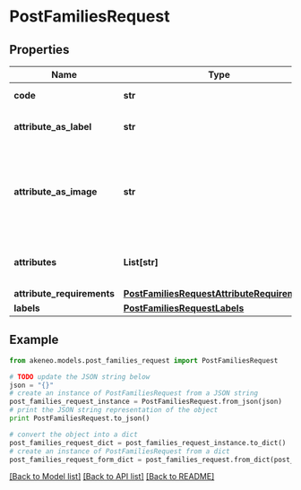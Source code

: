 # PostFamiliesRequest


## Properties
Name | Type | Description | Notes
------------ | ------------- | ------------- | -------------
**code** | **str** | Family code | 
**attribute_as_label** | **str** | Attribute code used as label | 
**attribute_as_image** | **str** | Attribute code used as the main picture in the user interface (only since v2.0) | [optional] [default to 'null']
**attributes** | **List[str]** | Attributes codes that compose the family | [optional] 
**attribute_requirements** | [**PostFamiliesRequestAttributeRequirements**](PostFamiliesRequestAttributeRequirements.md) |  | [optional] 
**labels** | [**PostFamiliesRequestLabels**](PostFamiliesRequestLabels.md) |  | [optional] 

## Example

```python
from akeneo.models.post_families_request import PostFamiliesRequest

# TODO update the JSON string below
json = "{}"
# create an instance of PostFamiliesRequest from a JSON string
post_families_request_instance = PostFamiliesRequest.from_json(json)
# print the JSON string representation of the object
print PostFamiliesRequest.to_json()

# convert the object into a dict
post_families_request_dict = post_families_request_instance.to_dict()
# create an instance of PostFamiliesRequest from a dict
post_families_request_form_dict = post_families_request.from_dict(post_families_request_dict)
```
[[Back to Model list]](../README.md#documentation-for-models) [[Back to API list]](../README.md#documentation-for-api-endpoints) [[Back to README]](../README.md)


